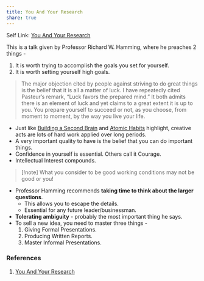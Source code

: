 ```yaml
---
title: You And Your Research
share: true
---
```


Self Link: [You And Your Research](You%20And%20Your%20Research.md)

This is a talk given by Professor Richard W. Hamming, where he preaches 2 things - 

1. It is worth trying to accomplish the goals you set for yourself.
1. It is worth setting yourself high goals.

 > 
 > The major objection cited by people against striving to do great things is the belief that it is all a matter of luck. I have repeatedly cited Pasteur’s remark, “Luck favors the prepared mind.” It both admits there is an element of luck and yet claims to a great extent it is up to you. You prepare yourself to succeed or not, as you choose, from moment to moment, by the way you live your life.

* Just like [Building a Second Brain](Building%20a%20Second%20Brain.md) and [Atomic Habits](Atomic%20Habits.md) highlight, creative acts are lots of hard work applied over long periods.
* A very important quality to have is the belief that you can do important things. 
* Confidence in yourself is essential. Others call it Courage.
* Intellectual Interest compounds.

 > 
 > \[!note\]
 > What you consider to be good working conditions may not be good or you!

* Professor Hamming recommends **taking time to think about the larger questions**.
  * This allows you to escape the details.
  * Essential for any future leader/businessman.
* **Tolerating ambiguity** - probably the most important thing he says.
* To sell a new idea, you need to master three things - 
  1. Giving Formal Presentations.
  1. Producing Written Reports.
  1. Master Informal Presentations.

### References

1. [You And Your Research](https://d37ugbyn3rpeym.cloudfront.net/stripe-press/TAODSAE_zine_press.pdf)
